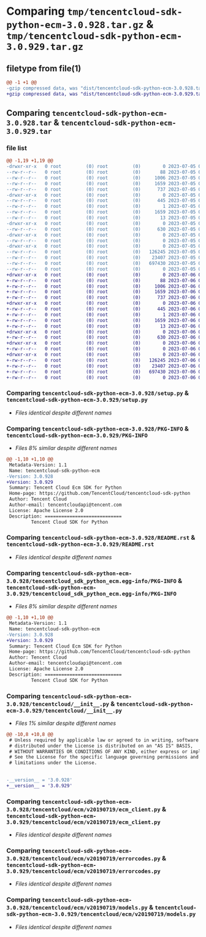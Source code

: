 # Comparing `tmp/tencentcloud-sdk-python-ecm-3.0.928.tar.gz` & `tmp/tencentcloud-sdk-python-ecm-3.0.929.tar.gz`

## filetype from file(1)

```diff
@@ -1 +1 @@
-gzip compressed data, was "dist/tencentcloud-sdk-python-ecm-3.0.928.tar", last modified: Wed Jul  5 00:25:23 2023, max compression
+gzip compressed data, was "dist/tencentcloud-sdk-python-ecm-3.0.929.tar", last modified: Thu Jul  6 00:25:48 2023, max compression
```

## Comparing `tencentcloud-sdk-python-ecm-3.0.928.tar` & `tencentcloud-sdk-python-ecm-3.0.929.tar`

### file list

```diff
@@ -1,19 +1,19 @@
-drwxr-xr-x   0 root         (0) root         (0)        0 2023-07-05 00:25:23.000000 tencentcloud-sdk-python-ecm-3.0.928/
--rw-r--r--   0 root         (0) root         (0)       88 2023-07-05 00:25:23.000000 tencentcloud-sdk-python-ecm-3.0.928/setup.cfg
--rw-r--r--   0 root         (0) root         (0)     1006 2023-07-05 00:25:23.000000 tencentcloud-sdk-python-ecm-3.0.928/setup.py
--rw-r--r--   0 root         (0) root         (0)     1659 2023-07-05 00:25:23.000000 tencentcloud-sdk-python-ecm-3.0.928/PKG-INFO
--rw-r--r--   0 root         (0) root         (0)      737 2023-07-05 00:25:23.000000 tencentcloud-sdk-python-ecm-3.0.928/README.rst
-drwxr-xr-x   0 root         (0) root         (0)        0 2023-07-05 00:25:23.000000 tencentcloud-sdk-python-ecm-3.0.928/tencentcloud_sdk_python_ecm.egg-info/
--rw-r--r--   0 root         (0) root         (0)      445 2023-07-05 00:25:23.000000 tencentcloud-sdk-python-ecm-3.0.928/tencentcloud_sdk_python_ecm.egg-info/SOURCES.txt
--rw-r--r--   0 root         (0) root         (0)        1 2023-07-05 00:25:23.000000 tencentcloud-sdk-python-ecm-3.0.928/tencentcloud_sdk_python_ecm.egg-info/dependency_links.txt
--rw-r--r--   0 root         (0) root         (0)     1659 2023-07-05 00:25:23.000000 tencentcloud-sdk-python-ecm-3.0.928/tencentcloud_sdk_python_ecm.egg-info/PKG-INFO
--rw-r--r--   0 root         (0) root         (0)       13 2023-07-05 00:25:23.000000 tencentcloud-sdk-python-ecm-3.0.928/tencentcloud_sdk_python_ecm.egg-info/top_level.txt
-drwxr-xr-x   0 root         (0) root         (0)        0 2023-07-05 00:25:23.000000 tencentcloud-sdk-python-ecm-3.0.928/tencentcloud/
--rw-r--r--   0 root         (0) root         (0)      630 2023-07-05 00:25:23.000000 tencentcloud-sdk-python-ecm-3.0.928/tencentcloud/__init__.py
-drwxr-xr-x   0 root         (0) root         (0)        0 2023-07-05 00:25:23.000000 tencentcloud-sdk-python-ecm-3.0.928/tencentcloud/ecm/
--rw-r--r--   0 root         (0) root         (0)        0 2023-07-05 00:25:23.000000 tencentcloud-sdk-python-ecm-3.0.928/tencentcloud/ecm/__init__.py
-drwxr-xr-x   0 root         (0) root         (0)        0 2023-07-05 00:25:23.000000 tencentcloud-sdk-python-ecm-3.0.928/tencentcloud/ecm/v20190719/
--rw-r--r--   0 root         (0) root         (0)   126245 2023-07-05 00:25:23.000000 tencentcloud-sdk-python-ecm-3.0.928/tencentcloud/ecm/v20190719/ecm_client.py
--rw-r--r--   0 root         (0) root         (0)    23407 2023-07-05 00:25:23.000000 tencentcloud-sdk-python-ecm-3.0.928/tencentcloud/ecm/v20190719/errorcodes.py
--rw-r--r--   0 root         (0) root         (0)   697430 2023-07-05 00:25:23.000000 tencentcloud-sdk-python-ecm-3.0.928/tencentcloud/ecm/v20190719/models.py
--rw-r--r--   0 root         (0) root         (0)        0 2023-07-05 00:25:23.000000 tencentcloud-sdk-python-ecm-3.0.928/tencentcloud/ecm/v20190719/__init__.py
+drwxr-xr-x   0 root         (0) root         (0)        0 2023-07-06 00:25:48.000000 tencentcloud-sdk-python-ecm-3.0.929/
+-rw-r--r--   0 root         (0) root         (0)       88 2023-07-06 00:25:48.000000 tencentcloud-sdk-python-ecm-3.0.929/setup.cfg
+-rw-r--r--   0 root         (0) root         (0)     1006 2023-07-06 00:25:48.000000 tencentcloud-sdk-python-ecm-3.0.929/setup.py
+-rw-r--r--   0 root         (0) root         (0)     1659 2023-07-06 00:25:48.000000 tencentcloud-sdk-python-ecm-3.0.929/PKG-INFO
+-rw-r--r--   0 root         (0) root         (0)      737 2023-07-06 00:25:48.000000 tencentcloud-sdk-python-ecm-3.0.929/README.rst
+drwxr-xr-x   0 root         (0) root         (0)        0 2023-07-06 00:25:48.000000 tencentcloud-sdk-python-ecm-3.0.929/tencentcloud_sdk_python_ecm.egg-info/
+-rw-r--r--   0 root         (0) root         (0)      445 2023-07-06 00:25:48.000000 tencentcloud-sdk-python-ecm-3.0.929/tencentcloud_sdk_python_ecm.egg-info/SOURCES.txt
+-rw-r--r--   0 root         (0) root         (0)        1 2023-07-06 00:25:48.000000 tencentcloud-sdk-python-ecm-3.0.929/tencentcloud_sdk_python_ecm.egg-info/dependency_links.txt
+-rw-r--r--   0 root         (0) root         (0)     1659 2023-07-06 00:25:48.000000 tencentcloud-sdk-python-ecm-3.0.929/tencentcloud_sdk_python_ecm.egg-info/PKG-INFO
+-rw-r--r--   0 root         (0) root         (0)       13 2023-07-06 00:25:48.000000 tencentcloud-sdk-python-ecm-3.0.929/tencentcloud_sdk_python_ecm.egg-info/top_level.txt
+drwxr-xr-x   0 root         (0) root         (0)        0 2023-07-06 00:25:48.000000 tencentcloud-sdk-python-ecm-3.0.929/tencentcloud/
+-rw-r--r--   0 root         (0) root         (0)      630 2023-07-06 00:25:48.000000 tencentcloud-sdk-python-ecm-3.0.929/tencentcloud/__init__.py
+drwxr-xr-x   0 root         (0) root         (0)        0 2023-07-06 00:25:48.000000 tencentcloud-sdk-python-ecm-3.0.929/tencentcloud/ecm/
+-rw-r--r--   0 root         (0) root         (0)        0 2023-07-06 00:25:48.000000 tencentcloud-sdk-python-ecm-3.0.929/tencentcloud/ecm/__init__.py
+drwxr-xr-x   0 root         (0) root         (0)        0 2023-07-06 00:25:48.000000 tencentcloud-sdk-python-ecm-3.0.929/tencentcloud/ecm/v20190719/
+-rw-r--r--   0 root         (0) root         (0)   126245 2023-07-06 00:25:48.000000 tencentcloud-sdk-python-ecm-3.0.929/tencentcloud/ecm/v20190719/ecm_client.py
+-rw-r--r--   0 root         (0) root         (0)    23407 2023-07-06 00:25:48.000000 tencentcloud-sdk-python-ecm-3.0.929/tencentcloud/ecm/v20190719/errorcodes.py
+-rw-r--r--   0 root         (0) root         (0)   697430 2023-07-06 00:25:48.000000 tencentcloud-sdk-python-ecm-3.0.929/tencentcloud/ecm/v20190719/models.py
+-rw-r--r--   0 root         (0) root         (0)        0 2023-07-06 00:25:48.000000 tencentcloud-sdk-python-ecm-3.0.929/tencentcloud/ecm/v20190719/__init__.py
```

### Comparing `tencentcloud-sdk-python-ecm-3.0.928/setup.py` & `tencentcloud-sdk-python-ecm-3.0.929/setup.py`

 * *Files identical despite different names*

### Comparing `tencentcloud-sdk-python-ecm-3.0.928/PKG-INFO` & `tencentcloud-sdk-python-ecm-3.0.929/PKG-INFO`

 * *Files 8% similar despite different names*

```diff
@@ -1,10 +1,10 @@
 Metadata-Version: 1.1
 Name: tencentcloud-sdk-python-ecm
-Version: 3.0.928
+Version: 3.0.929
 Summary: Tencent Cloud Ecm SDK for Python
 Home-page: https://github.com/TencentCloud/tencentcloud-sdk-python
 Author: Tencent Cloud
 Author-email: tencentcloudapi@tencent.com
 License: Apache License 2.0
 Description: ============================
         Tencent Cloud SDK for Python
```

### Comparing `tencentcloud-sdk-python-ecm-3.0.928/README.rst` & `tencentcloud-sdk-python-ecm-3.0.929/README.rst`

 * *Files identical despite different names*

### Comparing `tencentcloud-sdk-python-ecm-3.0.928/tencentcloud_sdk_python_ecm.egg-info/PKG-INFO` & `tencentcloud-sdk-python-ecm-3.0.929/tencentcloud_sdk_python_ecm.egg-info/PKG-INFO`

 * *Files 8% similar despite different names*

```diff
@@ -1,10 +1,10 @@
 Metadata-Version: 1.1
 Name: tencentcloud-sdk-python-ecm
-Version: 3.0.928
+Version: 3.0.929
 Summary: Tencent Cloud Ecm SDK for Python
 Home-page: https://github.com/TencentCloud/tencentcloud-sdk-python
 Author: Tencent Cloud
 Author-email: tencentcloudapi@tencent.com
 License: Apache License 2.0
 Description: ============================
         Tencent Cloud SDK for Python
```

### Comparing `tencentcloud-sdk-python-ecm-3.0.928/tencentcloud/__init__.py` & `tencentcloud-sdk-python-ecm-3.0.929/tencentcloud/__init__.py`

 * *Files 1% similar despite different names*

```diff
@@ -10,8 +10,8 @@
 # Unless required by applicable law or agreed to in writing, software
 # distributed under the License is distributed on an "AS IS" BASIS,
 # WITHOUT WARRANTIES OR CONDITIONS OF ANY KIND, either express or implied.
 # See the License for the specific language governing permissions and
 # limitations under the License.
 
 
-__version__ = '3.0.928'
+__version__ = '3.0.929'
```

### Comparing `tencentcloud-sdk-python-ecm-3.0.928/tencentcloud/ecm/v20190719/ecm_client.py` & `tencentcloud-sdk-python-ecm-3.0.929/tencentcloud/ecm/v20190719/ecm_client.py`

 * *Files identical despite different names*

### Comparing `tencentcloud-sdk-python-ecm-3.0.928/tencentcloud/ecm/v20190719/errorcodes.py` & `tencentcloud-sdk-python-ecm-3.0.929/tencentcloud/ecm/v20190719/errorcodes.py`

 * *Files identical despite different names*

### Comparing `tencentcloud-sdk-python-ecm-3.0.928/tencentcloud/ecm/v20190719/models.py` & `tencentcloud-sdk-python-ecm-3.0.929/tencentcloud/ecm/v20190719/models.py`

 * *Files identical despite different names*

